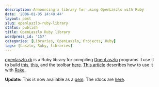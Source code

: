 ```yaml
---
description: Announcing a library for using OpenLaszlo with Ruby
date: '2006-01-05 14:40:44'
layout: post
slug: openlaszlo-ruby-library
status: publish
title: OpenLaszlo Ruby library
wordpress_id: '157'
categories: [Libraries, OpenLaszlo, Projects, Ruby]
tags: [Laszlo, Ruby, libraries]
---
```


[openlaszlo.rb](/sources/ruby/openlaszlo) is a Ruby library for compiling [OpenLaszlo](http://openlaszlo.org) programs.  I use it to build [this](/words), [this](http://expialidocio.us), and the toolbar [here](/projects).  [This article](http://weblog.openlaszlo.org/archives/2006/01/deploying-openlaszlo-applications-with-rake/) describes how to use it with [Rake](http://www.martinfowler.com/articles/rake.html).

<!-- more -->

**Update:**  This is now available as a [gem](http://rubyforge.org/ropenlaszlo).  The rdocs are [here](http://ropenlaszlo.rubyforge.org).
